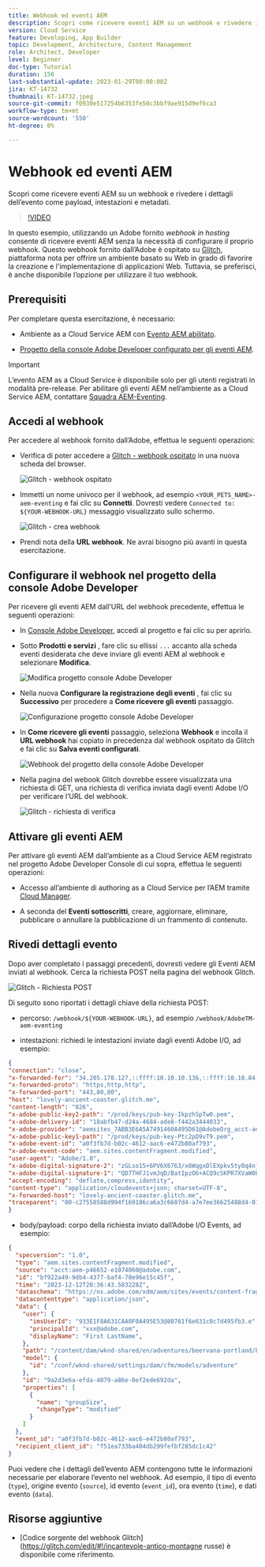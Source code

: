 ```yaml
---
title: Webhook ed eventi AEM
description: Scopri come ricevere eventi AEM su un webhook e rivedere i dettagli dell’evento come payload, intestazioni e metadati.
version: Cloud Service
feature: Developing, App Builder
topic: Development, Architecture, Content Management
role: Architect, Developer
level: Beginner
doc-type: Tutorial
duration: 156
last-substantial-update: 2023-01-29T00:00:00Z
jira: KT-14732
thumbnail: KT-14732.jpeg
source-git-commit: f0930e517254b6353fe50c3bbf9ae915d9ef6ca3
workflow-type: tm+mt
source-wordcount: '550'
ht-degree: 0%

---
```



# Webhook ed eventi AEM

Scopri come ricevere eventi AEM su un webhook e rivedere i dettagli dell’evento come payload, intestazioni e metadati.

>[!VIDEO](https://video.tv.adobe.com/v/3427051?quality=12&learn=on)

In questo esempio, utilizzando un Adobe fornito _webhook in hosting_ consente di ricevere eventi AEM senza la necessità di configurare il proprio webhook. Questo webhook fornito dall’Adobe è ospitato su [Glitch](https://glitch.com/), piattaforma nota per offrire un ambiente basato su Web in grado di favorire la creazione e l&#39;implementazione di applicazioni Web. Tuttavia, se preferisci, è anche disponibile l’opzione per utilizzare il tuo webhook.

## Prerequisiti

Per completare questa esercitazione, è necessario:

- Ambiente as a Cloud Service AEM con [Evento AEM abilitato](https://developer.adobe.com/experience-cloud/experience-manager-apis/guides/events/#enable-aem-events-on-your-aem-cloud-service-environment).

- [Progetto della console Adobe Developer configurato per gli eventi AEM](https://developer.adobe.com/experience-cloud/experience-manager-apis/guides/events/#how-to-subscribe-to-aem-events-in-the-adobe-developer-console).

>[!IMPORTANT]
>
>L’evento AEM as a Cloud Service è disponibile solo per gli utenti registrati in modalità pre-release. Per abilitare gli eventi AEM nell’ambiente as a Cloud Service AEM, contattare [Squadra AEM-Eventing](mailto:grp-aem-events@adobe.com).

## Accedi al webhook

Per accedere al webhook fornito dall’Adobe, effettua le seguenti operazioni:

- Verifica di poter accedere a [Glitch - webhook ospitato](https://lovely-ancient-coaster.glitch.me/) in una nuova scheda del browser.

  ![Glitch - webhook ospitato](../assets/examples/webhook/glitch-hosted-webhook.png)

- Immetti un nome univoco per il webhook, ad esempio `<YOUR_PETS_NAME>-aem-eventing` e fai clic su **Connetti**. Dovresti vedere `Connected to: ${YOUR-WEBHOOK-URL}` messaggio visualizzato sullo schermo.

  ![Glitch - crea webhook](../assets/examples/webhook/glitch-create-webhook.png)

- Prendi nota della **URL webhook**. Ne avrai bisogno più avanti in questa esercitazione.

## Configurare il webhook nel progetto della console Adobe Developer

Per ricevere gli eventi AEM dall’URL del webhook precedente, effettua le seguenti operazioni:

- In [Console Adobe Developer](https://developer.adobe.com), accedi al progetto e fai clic su per aprirlo.

- Sotto **Prodotti e servizi** , fare clic su ellissi `...` accanto alla scheda eventi desiderata che deve inviare gli eventi AEM al webhook e selezionare **Modifica**.

  ![Modifica progetto console Adobe Developer](../assets/examples/webhook/adobe-developer-console-project-edit.png)

- Nella nuova **Configurare la registrazione degli eventi** , fai clic su **Successivo** per procedere a **Come ricevere gli eventi** passaggio.

  ![Configurazione progetto console Adobe Developer](../assets/examples/webhook/adobe-developer-console-project-configure.png)

- In **Come ricevere gli eventi** passaggio, seleziona **Webhook** e incolla il **URL webhook** hai copiato in precedenza dal webhook ospitato da Glitch e fai clic su **Salva eventi configurati**.

  ![Webhook del progetto della console Adobe Developer](../assets/examples/webhook/adobe-developer-console-project-webhook.png)

- Nella pagina del webook Glitch dovrebbe essere visualizzata una richiesta di GET, una richiesta di verifica inviata dagli eventi Adobe I/O per verificare l’URL del webhook.

  ![Glitch - richiesta di verifica](../assets/examples/webhook/glitch-challenge-request.png)


## Attivare gli eventi AEM

Per attivare gli eventi AEM dall’ambiente as a Cloud Service AEM registrato nel progetto Adobe Developer Console di cui sopra, effettua le seguenti operazioni:

- Accesso all’ambiente di authoring as a Cloud Service per l’AEM tramite [Cloud Manager](https://my.cloudmanager.adobe.com/).

- A seconda del **Eventi sottoscritti**, creare, aggiornare, eliminare, pubblicare o annullare la pubblicazione di un frammento di contenuto.

## Rivedi dettagli evento

Dopo aver completato i passaggi precedenti, dovresti vedere gli Eventi AEM inviati al webhook. Cerca la richiesta POST nella pagina del webhook Glitch.

![Glitch - Richiesta POST](../assets/examples/webhook/glitch-post-request.png)

Di seguito sono riportati i dettagli chiave della richiesta POST:

- percorso: `/webhook/${YOUR-WEBHOOK-URL}`, ad esempio `/webhook/AdobeTM-aem-eventing`

- intestazioni: richiedi le intestazioni inviate dagli eventi Adobe I/O, ad esempio:

```json
{
"connection": "close",
"x-forwarded-for": "34.205.178.127,::ffff:10.10.10.136,::ffff:10.10.84.114",
"x-forwarded-proto": "https,http,http",
"x-forwarded-port": "443,80,80",
"host": "lovely-ancient-coaster.glitch.me",
"content-length": "826",
"x-adobe-public-key2-path": "/prod/keys/pub-key-IkpzhSpTw0.pem",
"x-adobe-delivery-id": "18abfb47-d24a-4684-ade8-f442a3444033",
"x-adobe-provider": "aemsites_7ABB3E6A5A7491460A495D61@AdobeOrg_acct-aem-p46652-e1074060@adobe.com",
"x-adobe-public-key1-path": "/prod/keys/pub-key-Ptc2pD9vT9.pem",
"x-adobe-event-id": "a0f3fb7d-b02c-4612-aac6-e472b80af793",
"x-adobe-event-code": "aem.sites.contentFragment.modified",
"user-agent": "Adobe/1.0",
"x-adobe-digital-signature-2": "zGLso15+6PV6X6763/x6WqgxDlEXpkv5ty8q4njaq3aUngAI9VCcYonbScEjljRluzjZ05uMJmRfNxwjj60syxEJPuc0dpmMU635gfna7I4T7IaHs496wx4m2E5mvCM+aKbNQ+NPOutyTqI8Ovq29P2P87GIgMlGhAtOaxRVGNc6ksBxc2tCWbrKUhW8hPJ0sHphU499dN4TT32xrZaiRw4akT3M/hYydsA8dcWpJ7S4dpuDS21YyDHAB8s9Dawtr3fyPEyLgZzpwZDfCqQ8gdSCGqKscE4pScwqPkKOYCHDnBvDZVe583jhcZbHGjk7Ncp/FrgQk7avWsk5XlzcuA==",
"x-adobe-digital-signature-1": "QD7THFJ1vmJqD/BatIpzO6+ACQ9cSKPR7XVaW0LI7cN/xs7ucyri6dmkerOPe9EJpjGoqCg8rxWedrIRQB3lgVskChbHH3Ujx5YG0aTQLSd1Lsn5CFbW1U0l0GqId9Cnd6MccrqSznZXcdW1rMFuRk8+gqwabBifSaLbu3r30G5hmqQd72VtiYTE4m23O3jYIMiv62pRP+a+p4NjNj1XG320uRSry+BPniTjDJ6oN/Ng7aUEKML8idZ/ZTqeh/rJSrVO95UryUolFDRwDkRn5zKonbvhSLAeXzaPhvimWUHtldq9M1WTyRMpsBk8BRzaklxlq+woJ2UjYPUIEzjotw==",
"accept-encoding": "deflate,compress,identity",
"content-type": "application/cloudevents+json; charset=UTF-8",
"x-forwarded-host": "lovely-ancient-coaster.glitch.me",
"traceparent": "00-c27558588d994f169186ca6a3c6607d4-a7e7ee36625488d4-01"
}
```

- body/payload: corpo della richiesta inviato dall’Adobe I/O Events, ad esempio:

```json
{
  "specversion": "1.0",
  "type": "aem.sites.contentFragment.modified",
  "source": "acct:aem-p46652-e1074060@adobe.com",
  "id": "bf922a49-9db4-4377-baf4-70e96e15c45f",
  "time": "2023-12-12T20:36:43.583228Z",
  "dataschema": "https://ns.adobe.com/xdm/aem/sites/events/content-fragment-modified.json",
  "datacontenttype": "application/json",
  "data": {
    "user": {
      "imsUserId": "933E1F8A631CAA0F0A495E53@80761f6e631c0c7d495fb3.e",
      "principalId": "xxx@adobe.com",
      "displayName": "First LastName",
    },
    "path": "/content/dam/wknd-shared/en/adventures/beervana-portland/beervana-in-portland",
    "model": {
      "id": "/conf/wknd-shared/settings/dam/cfm/models/adventure"
    },
    "id": "9a2d3e6a-efda-4079-a86e-0ef2ede692da",
    "properties": [
      {
        "name": "groupSize",
        "changeType": "modified"
      }
    ]
  },
  "event_id": "a0f3fb7d-b02c-4612-aac6-e472b80af793",
  "recipient_client_id": "f51ea733ba404db299fefbf285dc1c42"
}
```

Puoi vedere che i dettagli dell’evento AEM contengono tutte le informazioni necessarie per elaborare l’evento nel webhook. Ad esempio, il tipo di evento (`type`), origine evento (`source`), id evento (`event_id`), ora evento (`time`), e dati evento (`data`).

## Risorse aggiuntive

- [Codice sorgente del webhook Glitch](https://glitch.com/edit/#!/incantevole-antico-montagne russe) è disponibile come riferimento.
